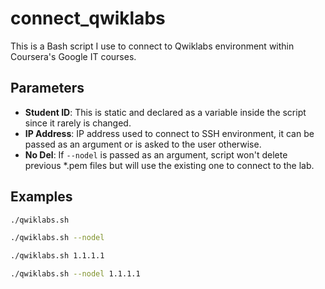# connect_qwiklabs

This is a Bash script I use to connect to Qwiklabs environment
within Coursera's Google IT courses.

## Parameters
- **Student ID**: This is static and declared as a variable inside the script since it rarely is changed.
- **IP Address**: IP address used to connect to SSH environment, it can be passed as an argument or is asked to the user otherwise.
- **No Del**: If ```--nodel``` is passed as an argument, script won't delete previous *.pem files but will use the existing one to connect to the lab.

## Examples
```bash
./qwiklabs.sh
```

```bash
./qwiklabs.sh --nodel
```

```bash
./qwiklabs.sh 1.1.1.1
```

```bash
./qwiklabs.sh --nodel 1.1.1.1
```
